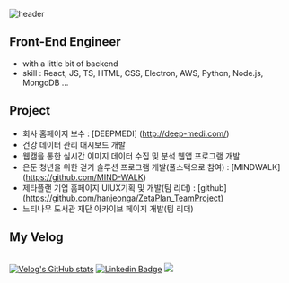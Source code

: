 ![header](https://capsule-render.vercel.app/api?type=Venom&color=gradient&height=300&section=header&text=JeongA%20Portfolio&fontSize=90)
## Front-End Engineer
- with a little bit of backend
- skill : React, JS, TS, HTML, CSS, Electron, AWS, Python, Node.js, MongoDB ...

## Project
- 회사 홈페이지 보수 : [DEEPMEDI] (http://deep-medi.com/)
- 건강 데이터 관리 대시보드 개발
- 웹캠을 통한 실시간 이미지 데이터 수집 및 분석 웹앱 프로그램 개발
- 은둔 청년을 위한 걷기 솔루션 프로그램 개발(풀스택으로 참여) : [MINDWALK] (https://github.com/MIND-WALK)
- 제타플랜 기업 홈페이지 UIUX기획 및 개발(팀 리더) : [github] (https://github.com/hanjeonga/ZetaPlan_TeamProject)
- 느티나무 도서관 재단 아카이브 페이지 개발(팀 리더)

## My Velog
<br/>[![Velog's GitHub stats](https://velog-readme-stats.vercel.app/api?name=mongndam)](https://velog.io/@mongndam/posts)
 [![Linkedin Badge](https://img.shields.io/badge/-LinkedIn-blue?style=flat-square&logo=Linkedin&logoColor=white&link=https://www.linkedin.com/in/%EC%A0%95%EC%95%84-jeonga-%ED%95%9C-han-08a762227/)](https://www.linkedin.com/in/%EC%A0%95%EC%95%84-jeonga-%ED%95%9C-han-08a762227/)
<img src="https://capsule-render.vercel.app/api?type=waving&color=gradient&height=150&section=footer" />
<!--
**hanjeonga/hanjeonga** is a ✨ _special_ ✨ repository because its `README.md` (this file) appears on your GitHub profile.

Here are some ideas to get you started:

- 🔭 I’m currently working on ...
- 🌱 I’m currently learning ...
- 👯 I’m looking to collaborate on ...
- 🤔 I’m looking for help with ...
- 💬 Ask me about ...
- 📫 How to reach me: ...
- 😄 Pronouns: ...
- ⚡ Fun fact: ...
-->
